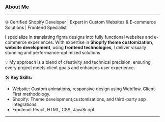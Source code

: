 
### About Me
<base target="_blank">

---


🌐 Certified Shopify Developer | Expert in Custom Websites & E-commerce Solutions | Frontend Specialist  

 
I specialize in translating figma designs into fully functional websites and e-commerce experiences. With expertise in **Shopify theme customization**, **website  development**,  using **frontend technologies**, I deliver visually stunning and performance-optimized solutions.  

💡 My approach is a blend of creativity and technical precision, ensuring every project meets client goals and enhances user experience.  

🛠️ **Key Skills:**  
- Website: Custom animations, responsive design using Webflow, Client-First methodology.  
- Shopify: Theme development,customizations, and third-party app integrations.  
- Frontend: React, HTML, CSS, JavaScript.  

---


  
<br>


<!--
Hi there 👋
**lblake/lblake** is a ✨ _special_ ✨ repository because its `README.md` (this file) appears on your GitHub profile.

Here are some ideas to get you started:

- 🔭 I’m currently working on ...
- 🌱 I’m currently learning ...
- 👯 I’m looking to collaborate on ...
- 🤔 I’m looking for help with ...
- 💬 Ask me about ...
- 📫 How to reach me: ...
- 😄 Pronouns: ...
- ⚡ Fun fact: ...
-->
